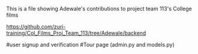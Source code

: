 This is a file showing Adewale's contributions to project team 113's College films

https://github.com/zuri-training/Col_Films_Proj_Team_113/tree/Adewale/backend


#user signup and verification
#Tour page (admin.py and models.py)